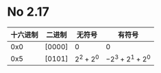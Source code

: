 # No 2.17

十六进制 | 二进制 | 无符号 | 有符号
---------     | ---------- | ----- |----
0x0          | [0000] | 0 | 0
0x5          | [0101] | $2^{2}+2^{0}$ | $-2^{3}+2^1+2^0$

